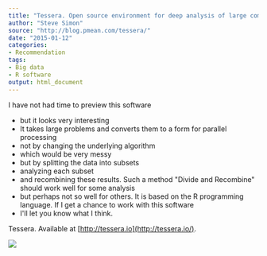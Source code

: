 ```yaml
---
title: "Tessera. Open source environment for deep analysis of large complex data"
author: "Steve Simon"
source: "http://blog.pmean.com/tessera/"
date: "2015-01-12"
categories:
- Recommendation
tags:
- Big data
- R software
output: html_document
---
```


I have not had time to preview this software
- but it looks very
interesting
- It takes large problems and converts them to a form for
parallel processing
- not by changing the underlying algorithm
- which
would be very messy
- but by splitting the data into subsets
- analyzing
each subset
- and recombining these results. Such a method "Divide and
Recombine" should work well for some analysis
- but perhaps not so well
for others. It is based on the R programming language. If I get a chance
to work with this software
- I'll let you know what I think.

<!---More--->

Tessera. Available at [http://tessera.io](http://tessera.io/).

![](http://www.pmean.com/images/images/15/tessera01.png)




